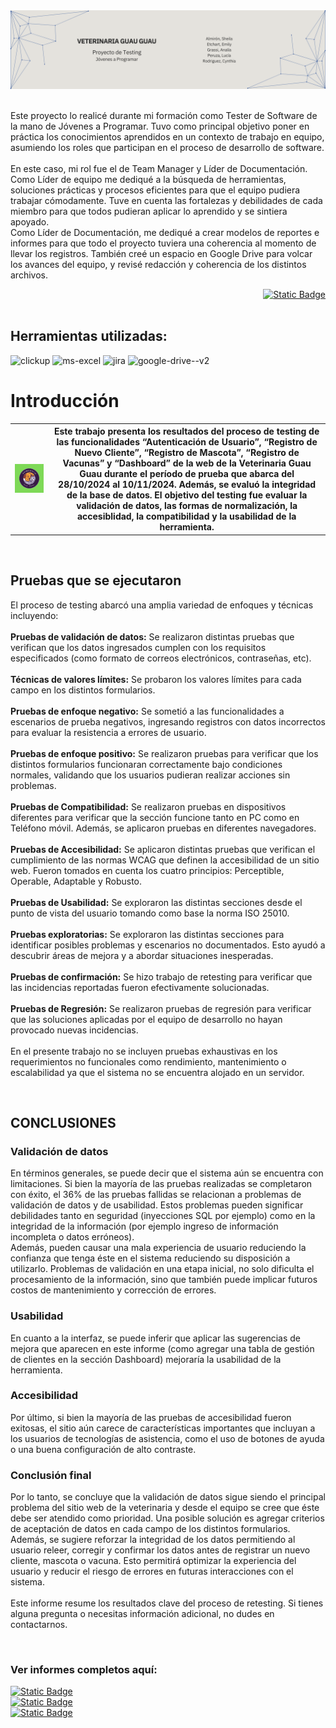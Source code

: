 <div>
  <img src = "banner_proyecto.png" alt = "banner de proyecto">
</div>

<br>

<div>
  <p>Este proyecto lo realicé durante mi formación como Tester de Software de la mano de Jóvenes a Programar. Tuvo como principal objetivo poner en práctica los conocimientos aprendidos en un contexto de trabajo en equipo, asumiendo los roles que participan en el proceso de desarrollo de software. 
  <br>
  <br>
  En este caso, mi rol fue el de Team Manager y Líder de Documentación. 
  <br>
  Como Líder de equipo me dediqué a la búsqueda de herramientas, soluciones prácticas y procesos eficientes para que el equipo pudiera trabajar cómodamente. Tuve en cuenta las fortalezas y debilidades de cada miembro para que todos pudieran aplicar lo aprendido y se sintiera apoyado.
   <br>
  Como Líder de Documentación, me dediqué a crear modelos de reportes e informes para que todo el proyecto tuviera una coherencia al momento de llevar los registros. También creé un espacio en Google Drive para volcar los avances del equipo, y revisé redacción y coherencia de los distintos archivos.</p>
</div>

<div align = right>
  <a href = "#informes">
    <img alt="Static Badge" src="https://img.shields.io/badge/Informes%20completos%20-%20aqu%C3%AD%20-%20%23449BB3?style=for-the-badge">
  </a>
</div>

<br>

<div>
  <h2>Herramientas utilizadas:</h2>
  <div>
  <img width="100" height="100" src="https://img.icons8.com/bubbles/100/clickup.png" alt="clickup"/> <img width="96" height="96" src="https://img.icons8.com/fluency/96/ms-excel.png" alt="ms-excel"/> <img width="96" height="96" src="https://img.icons8.com/color/96/jira.png" alt="jira"/> <img width="96" height="96" src="https://img.icons8.com/color/96/google-drive--v2.png" alt="google-drive--v2"/> 
  </div>
</div>

<div>
  <p>
    <h1>Introducción</h1>
    <table>
      <tr>
        <th> <img  src = "logo.png" alt = "logo de la veterinaria guau guau"></th>
        <th>Este trabajo presenta los resultados del proceso de testing de las funcionalidades “Autenticación de Usuario”, “Registro de Nuevo Cliente”, “Registro de Mascota”, “Registro de Vacunas” y “Dashboard” de la web de la Veterinaria Guau Guau durante el período de prueba que abarca del 28/10/2024 al 10/11/2024. Además, se evaluó la integridad de la base de datos. El objetivo del testing fue evaluar la validación de datos, las formas de normalización, la accesiblidad, la compatibilidad y la usabilidad de la herramienta.</th>
      </tr>
    </table>
  </p>
</div>

<br>

<div>
  <h2>Pruebas que se ejecutaron</h2>
  <p>
    El proceso de testing abarcó una amplia variedad de enfoques y técnicas incluyendo:
    <br>
    <br>
    <strong>Pruebas de validación de datos:</strong> Se realizaron distintas pruebas que verifican que los datos ingresados cumplen con los requisitos especificados (como formato de correos electrónicos, contraseñas, etc).
    <br>
    <br>
    <strong>Técnicas de valores límites:</strong> Se probaron los valores límites para cada campo en los distintos formularios.
    <br>
    <br>
    <strong>Pruebas de enfoque negativo:</strong> Se sometió a las funcionalidades a escenarios de prueba negativos, ingresando registros con datos incorrectos para evaluar la resistencia a errores de usuario. 
    <br>
    <br>
    <strong>Pruebas de enfoque positivo:</strong> Se realizaron pruebas para verificar que los distintos formularios funcionaran correctamente bajo condiciones normales, validando que los usuarios pudieran realizar acciones sin problemas.
   <br>
    <br>
   <strong>Pruebas de Compatibilidad:</strong> Se realizaron pruebas en dispositivos diferentes para verificar que la sección funcione tanto en PC como en Teléfono móvil. Además, se aplicaron pruebas en diferentes navegadores.
   <br>
    <br>
 <strong>Pruebas de Accesibilidad:</strong> Se aplicaron distintas pruebas que verifican el cumplimiento de las normas WCAG que definen la accesibilidad de un sitio web. Fueron tomados en cuenta los cuatro principios: Perceptible, Operable, Adaptable y Robusto.
  <br>
    <br>
    <strong>Pruebas de Usabilidad:</strong> Se exploraron las distintas secciones desde el punto de vista del usuario tomando como base la norma ISO 25010.
    <br>
    <br>
   <strong> Pruebas exploratorias:</strong> Se exploraron las distintas secciones para identificar posibles problemas y escenarios no documentados. Esto ayudó a descubrir áreas de mejora y a abordar situaciones inesperadas.
    <br>
    <br>
  <strong>  Pruebas de confirmación:</strong> Se hizo trabajo de retesting para verificar que las incidencias reportadas fueron efectivamente solucionadas.
    <br>
    <br>
  <strong>  Pruebas de Regresión:</strong> Se realizaron pruebas de regresión para verificar que las soluciones aplicadas por el equipo de desarrollo no hayan provocado nuevas incidencias.
    <br>
    <br>
    En el presente trabajo no se incluyen pruebas exhaustivas en los requerimientos no funcionales como rendimiento, mantenimiento o escalabilidad ya que el sistema no se encuentra alojado en un servidor.
  </p>
</div>

<br>

<div>
  <h2>CONCLUSIONES</h2>
  <h3>Validación de datos
</h3>
  <p>
    En términos generales, se puede decir que el sistema aún se encuentra con limitaciones. Si bien la mayoría de las pruebas realizadas se completaron con éxito, el 36% de las pruebas fallidas se relacionan a problemas de validación de datos y de usabilidad. Estos problemas pueden significar debilidades tanto en seguridad (inyecciones SQL por ejemplo) como en la integridad de la información (por ejemplo ingreso de información incompleta o datos erróneos). <br>
Además, pueden causar una mala experiencia de usuario reduciendo la confianza que tenga éste en el sistema reduciendo su disposición a utilizarlo. 
Problemas de validación en una etapa inicial, no solo dificulta el procesamiento de la información, sino que también puede implicar futuros costos de mantenimiento y corrección de errores. 

  </p>

  <h3>Usabilidad</h3>
  <p>
    En cuanto a la interfaz, se puede inferir que aplicar las sugerencias de mejora que aparecen en este informe (como agregar una tabla de gestión de clientes en la sección Dashboard) mejoraría la usabilidad de la herramienta. 

  </p>

  <h3>Accesibilidad</h3>
  <p>
    Por último, si bien la mayoría de las pruebas de accesibilidad fueron exitosas, el sitio aún carece de características importantes que incluyan a los usuarios de tecnologías de asistencia, como el uso de botones de ayuda o una buena configuración de alto contraste. 
  </p>

  <h3>Conclusión final</h3>
  <p>
    Por lo tanto, se concluye que la validación de datos sigue siendo el principal problema del sitio web de la veterinaria y desde el equipo se cree que éste debe ser atendido como prioridad. Una posible solución es agregar criterios de aceptación de datos en cada campo de los distintos formularios. Además, se sugiere reforzar la integridad de los datos permitiendo al usuario releer, corregir y confirmar los datos antes de registrar un nuevo cliente, mascota o vacuna. Esto permitirá optimizar la experiencia del usuario y reducir el riesgo de errores en futuras interacciones con el sistema.
<br>
<br>
Este informe resume los resultados clave del proceso de retesting. Si tienes alguna pregunta o necesitas información adicional, no dudes en contactarnos.

  </p>
</div>

<br>

<div id = "informes">
  <h3>Ver informes completos aquí:</h3>
  <a href = "executive_report_testing.md">
    <img alt="Static Badge" src="https://img.shields.io/badge/Informe%20Final%20-%20ingl%C3%A9s%20-%20%23449BB3?style=for-the-badge">
  </a>
  <br>
  <a href = "Segundo_informe_etapa3.md">
    <img alt="Static Badge" src="https://img.shields.io/badge/Informe%20Final%20-%20espa%C3%B1ol%20-%20%23449BB3?style=for-the-badge">
  </a>
  <br>
  <a href = "https://youtu.be/ApZtqEXLhEA">
    <img alt="Static Badge" src="https://img.shields.io/badge/Video%20Presentaci%C3%B3n%20-%20aqu%C3%AD%20-%20%23449BB3?style=for-the-badge">
  </a>
</div>

